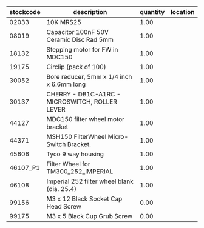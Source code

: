 |stockcode|description|quantity|location|
|---------|-----------|--------|--------|
|02033|10K MRS25|1.00||
|08019|Capacitor 100nF 50V Ceramic Disc Rad 5mm|1.00||
|18132|Stepping motor for FW in MDC150|1.00||
|19175|Circlip (pack of 100)|1.00||
|30052|Bore reducer, 5mm x 1/4 inch x 6.6mm long|1.00||
|30137|CHERRY - DB1C-A1RC - MICROSWITCH, ROLLER LEVER|1.00||
|44127|MDC150 filter wheel motor bracket|1.00||
|44371|MSH150 FilterWheel Micro-Switch Bracket.|1.00||
|45606|Tyco 9 way housing|1.00||
|46107_P1|Filter Wheel for TM300_252_IMPERIAL|1.00||
|46108|Imperial 252 filter wheel blank (dia. 25.4)|1.00||
|99156|M3 x 12 Black Socket Cap Head Screw|0.00||
|99175|M3 x 5 Black Cup Grub Screw|0.00||
